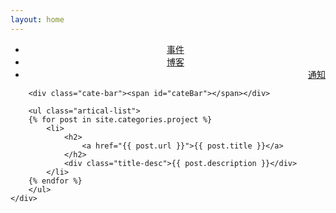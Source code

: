```yaml
---
layout: home
---
```


<div class="index-content project">
    <div class="section1" >
        <ul class="artical-cate">
            <li class="on" style="text-align:center"><a href="/project"><span>事件</span></a></li>
            <li style="text-align:center"><a href="/blog"><span>博客</span></a></li>
            <li class="on" style="text-align:right"><a href="/notice"><span>通知</span></a></li>
        </ul>

        <div class="cate-bar"><span id="cateBar"></span></div>

        <ul class="artical-list">
        {% for post in site.categories.project %}
            <li>
                <h2>
                    <a href="{{ post.url }}">{{ post.title }}</a>
                </h2>
                <div class="title-desc">{{ post.description }}</div>
            </li>
        {% endfor %}
        </ul>
    </div>
</div>
